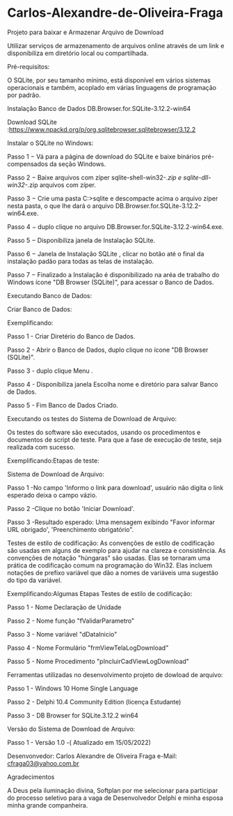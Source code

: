 # Carlos-Alexandre-de-Oliveira-Fraga
Projeto para baixar e Armazenar Arquivo de Download

Utilizar serviços de armazenamento de arquivos online através de um link e disponibiliza em diretório local ou compartilhada.



Pré-requisitos:

O SQLite, por seu tamanho mínimo, está disponível em vários sistemas operacionais e também, acoplado em várias linguagens de programação por padrão.

Instalação Banco de Dados DB.Browser.for.SQLite-3.12.2-win64



Download SQLite :https://www.npackd.org/p/org.sqlitebrowser.sqlitebrowser/3.12.2



Instalar o SQLite no Windows:


Passo 1 − Vá para a página de download do SQLite e baixe binários pré-compensados da seção Windows.

Passo 2 − Baixe arquivos com zíper sqlite-shell-win32-*.zip e sqlite-dll-win32-*.zip arquivos com zíper.

Passo 3 − Crie uma pasta C:\>sqlite e descompacte acima o arquivo zíper nesta pasta, o que lhe dará o arquivo DB.Browser.for.SQLite-3.12.2-win64.exe.

Passo 4 − duplo clique no arquivo DB.Browser.for.SQLite-3.12.2-win64.exe.

Passo 5 − Disponibiliza janela de Instalação SQLite.

Passo 6 − Janela de Instalação SQLite , clicar no botão <NEXT> até o final da instalação padão para todas as telas de instalação.

Passo 7 − Finalizado a Instalação é disponibilizado na aréa de trabalho do Windows ícone "DB Browser (SQLite)", para acessar o Banco de Dados. 
  

  
Executando Banco de Dados:

Criar Banco de Dados:
  
Exemplificando:
  
Passo 1 - Criar Diretério do Banco de Dados.
  
Passo 2 - Abrir o Banco de Dados, duplo clique no ícone "DB Browser (SQLite)". 

Passo 3 - duplo clique Menu <Novo Banco de Dados>.
  
Passo 4 - Disponibiliza janela Escolha nome e diretório para salvar Banco de Dados.
  
Passo 5 - Fim Banco de Dados Criado. 
  
  
  
Executando os testes do Sistema de Download de Arquivo:
  
Os testes do software são executados, usando os procedimentos e documentos de script de teste. Para que a fase de execução de teste, seja realizada com sucesso.
   
Exemplificando:Etapas de teste:

Sistema de Download de Arquivo:
  
Passo 1 -No campo 'Informo o link para download', usuário não digita o link esperado deixa o campo vázio.
  
Passo 2 -Clique no botão 'Iniciar Download'.
  
Passo 3 -Resultado esperado: Uma mensagem exibindo "Favor informar URL obrigado', 'Preenchimento obrigatório".
  
  
Testes de estilo de codificação:
 As convenções de estilo de codificação são usadas em alguns de exemplo para ajudar na clareza e consistência. As convenções de notação "húngaras" são usadas. Elas se tornaram uma prática de codificação comum na programação do Win32. Elas incluem notações de prefixo variável que dão a nomes de variáveis uma sugestão do tipo da variável. 
  
  
Exemplificando:Algumas Etapas Testes de estilo de codificação:  
  
 Passo 1 - Nome Declaração de Unidade <uModelViewTelaLogDownload> 
  
 Passo 2 - Nome função "fValidarParametro" 
  
 Passo 3 - Nome variável "dDataInicio"  
  
 Passo 4 - Nome Formulário "frmViewTelaLogDownload" 
  
 Passo 5 - Nome Procedimento "pIncluirCadViewLogDownload" 
  
  
Ferramentas utilizadas no desenvolvimento projeto de dowload de arquivo:
  
Passo 1 - Windows 10 Home Single Language
  
Passo 2 - Delphi 10.4 Community Edition (licença Estudante) 
  
Passo 3 - DB Browser for SQLite.3.12.2 win64 
 
Versão do Sistema de Download de Arquivo:

Passo 1 - Versão 1.0 -( Atualizado em 15/05/2022)
 
  
  
  
Desenvonvedor: Carlos Alexandre de Oliveira Fraga
e-Mail: cfraga03@yahoo.com.br
  
  
  
Agradecimentos
  
A Deus pela iluminação divina, Softplan por me selecionar para participar do processo seletivo para a vaga de Desenvolvedor Delphi e minha esposa minha grande companheira.

